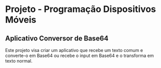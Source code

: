 # Projeto - Programação Dispositivos Móveis

## Aplicativo Conversor de Base64
Este projeto visa criar um aplicativo que recebe um texto comum 
e converte-o em Base64 ou recebe o input em Base64 e o transforma em texto normal.
